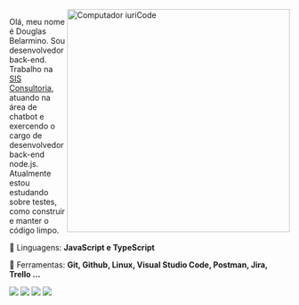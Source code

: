 <img src="https://raw.githubusercontent.com/MicaelliMedeiros/micaellimedeiros/master/image/computer-illustration.png" min-width="400px" max-width="400px" width="400px" align="right" alt="Computador iuriCode">

Olá, meu nome é Douglas Belarmino. Sou desenvolvedor back-end.<br>
Trabalho na [SIS Consultoria](https://www.linkedin.com/company/sisconsultoria), atuando na área de chatbot e exercendo o cargo de desenvolvedor back-end node.js.<br>
Atualmente estou estudando sobre testes, como construir e manter o código limpo.

<p align="left">
  🦄 Linguagens: <strong>JavaScript e TypeScript</strong>
</p>

<p align="left">
  💼 Ferramentas: <strong>Git, Github, Linux, Visual Studio Code, Postman, Jira, Trello ...</strong>
</p>

<!--
<p align="left">
  💌 Aqui vai uma mensagem para entrar em contato com você: ⤵️
</p>
-->

<p align="left">
  <a href="#" alt="Gmail">
  <img src="https://img.shields.io/badge/-Gmail-FF0000?style=flat-square&labelColor=FF0000&logo=gmail&logoColor=white&link=douglas.belarr@gmail.com" /></a>

  <a href="#" alt="Linkedin">
  <img src="https://img.shields.io/badge/-Linkedin-0e76a8?style=flat-square&logo=Linkedin&logoColor=white&link=https://www.linkedin.com/in/douglas-belarmino" /></a>

  <!--
  <a href="#" alt="WhatsApp">
  <img src="https://img.shields.io/badge/-WhatsApp-25d366?style=flat-square&labelColor=25d366&logo=whatsapp&logoColor=white&link=API-DO-SEU-WHATSAPP"/></a>
  -->

  <a href="#" alt="Facebook">
  <img src="https://img.shields.io/badge/-Facebook-3b5998?style=flat-square&labelColor=3b5998&logo=facebook&logoColor=white&link=https://www.facebook.com/dbelarminno"/></a>

  <a href="#" alt="Instagram">
  <img src="https://img.shields.io/badge/-Instagram-DF0174?style=flat-square&labelColor=DF0174&logo=instagram&logoColor=white&link=https://www.instagram.com/dbelarminno"/></a>
</p>
